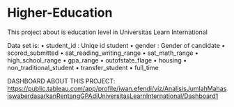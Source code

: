 # Higher-Education
This project about is education level in Universitas Learn International

Data set is:
•	student_id : Uniqe id student
•	gender : Gender of candidate
•	scored_submitted 
•	sat_reading_writing_range
•	sat_math_range
•	high_school_range
•	gpa_range
•	outofstate_flage
•	housing
•	non_traditional_student
•	transfer_student
•	full_time

DASHBOARD ABOUT THIS PROJECT:
https://public.tableau.com/app/profile/iwan.efendi/viz/AnalisisJumlahMahasiswaberdasarkanRentangGPAdiUniversitasLearnInternational/Dashboard1

